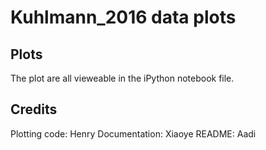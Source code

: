 # Kuhlmann_2016 data plots

## Plots
The plot are all vieweable in the iPython notebook file.

## Credits
Plotting code: Henry
Documentation: Xiaoye
README: Aadi
